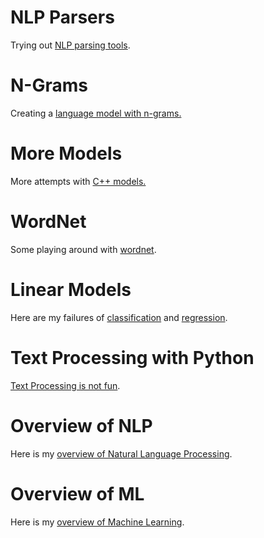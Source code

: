 # NLP Parsers

Trying out [NLP parsing tools](nlpparsers.pdf).

# N-Grams

Creating a [language model with n-grams.](nlpngrams.md)

# More Models

More attempts with [C++ models.](mlmath2.md)

# WordNet

Some playing around with [wordnet](wordnet.pdf).

# Linear Models

Here are my failures of [classification](classification.pdf) and [regression](regression.pdf).

# Text Processing with Python

[Text Processing is not fun](nlpcsv.md).

# Overview of NLP

Here is my [overview of Natural Language Processing](nlpovrw.md).

# Overview of ML

Here is my [overview of Machine Learning](mlovrvw.md).
